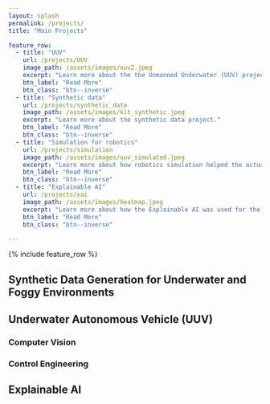 ```yaml
---
layout: splash
permalink: /projects/
title: "Main Projects"

feature_row:
  - title: "UUV"
    url: /projects/UUV
    image_path: /assets/images/uuv2.jpeg
    excerpt: "Learn more about the the Unmanned Underwater (UUV) project. "
    btn_label: "Read More"
    btn_class: "btn--inverse"
  - title: "Synthetic data"
    url: /projects/synthetic_data
    image_path: /assets/images/klt_synthetic.jpeg
    excerpt: "Learn more about the synthetic data project."
    btn_label: "Read More"
    btn_class: "btn--inverse"
  - title: "Simulation for robotics"
    url: /projects/simulation
    image_path: /assets/images/uuv_simulated.jpeg
    excerpt: "Learn more about how robotics simulation helped the actual UUV."
    btn_label: "Read More"
    btn_class: "btn--inverse"
  - title: "Explainable AI"
    url: /projects/xai
    image_path: /assets/images/heatmap.jpeg
    excerpt: "Learn more about how the Explainable AI was used for the object detection task."
    btn_label: "Read More"
    btn_class: "btn--inverse"

---
```


{% include feature_row %}

## Synthetic Data Generation for Underwater and Foggy Environments

## Underwater Autonomous Vehicle (UUV)
### Computer Vision
### Control Engineering

## Explainable AI